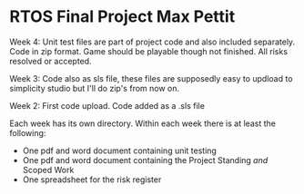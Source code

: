 # RTOS Final Project Max Pettit

Week 4: Unit test files are part of project code and also included separately. Code in zip format. Game should be playable though not finished. All risks resolved or accepted.

Week 3: Code also as sls file, these files are supposedly easy to updload to simplicity studio but I'll do zip's from now on.

Week 2: First code upload. Code added as a .sls file

Each week has its own directory.
Within each week there is at least the following:
  - One pdf and word document containing unit testing
  - One pdf and word document containing the Project Standing _and_ Scoped Work
  - One spreadsheet for the risk register
